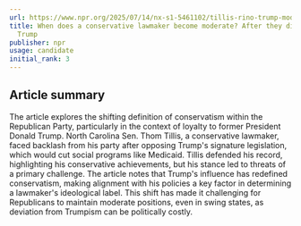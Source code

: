```yaml
---
url: https://www.npr.org/2025/07/14/nx-s1-5461102/tillis-rino-trump-moderate-gop
title: When does a conservative lawmaker become moderate? After they disagree with
  Trump
publisher: npr
usage: candidate
initial_rank: 3
---
```

## Article summary
The article explores the shifting definition of conservatism within the Republican Party, particularly in the context of loyalty to former President Donald Trump. North Carolina Sen. Thom Tillis, a conservative lawmaker, faced backlash from his party after opposing Trump's signature legislation, which would cut social programs like Medicaid. Tillis defended his record, highlighting his conservative achievements, but his stance led to threats of a primary challenge. The article notes that Trump's influence has redefined conservatism, making alignment with his policies a key factor in determining a lawmaker's ideological label. This shift has made it challenging for Republicans to maintain moderate positions, even in swing states, as deviation from Trumpism can be politically costly.
